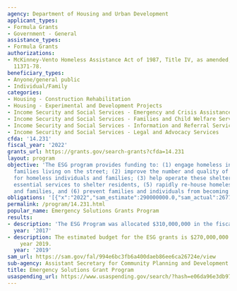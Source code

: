 ```yaml
---
agency: Department of Housing and Urban Development
applicant_types:
- Formula Grants
- Government - General
assistance_types:
- Formula Grants
authorizations:
- McKinney-Vento Homeless Assistance Act of 1987, Title IV, as amended, 42 U.S.C.
  11371-78.
beneficiary_types:
- Anyone/general public
- Individual/Family
categories:
- Housing - Construction Rehabilitation
- Housing - Experimental and Development Projects
- Income Security and Social Services - Emergency and Crisis Assistance
- Income Security and Social Services - Families and Child Welfare Services
- Income Security and Social Services - Information and Referral Services
- Income Security and Social Services - Legal and Advocacy Services
cfda: '14.231'
fiscal_year: '2022'
grants_url: https://grants.gov/search-grants?cfda=14.231
layout: program
objective: 'The ESG program provides funding to: (1) engage homeless individuals and
  families living on the street; (2) improve the number and quality of emergency shelters
  for homeless individuals and families; (3) help operate these shelters; (4) provide
  essential services to shelter residents, (5) rapidly re-house homeless individuals
  and families, and (6) prevent families and individuals from becoming homeless.'
obligations: '[{"x":"2022","sam_estimate":290000000.0,"sam_actual":267787000.0,"usa_spending_actual":436535.0},{"x":"2023","sam_estimate":290000000.0,"sam_actual":0.0,"usa_spending_actual":397890.13},{"x":"2024","sam_estimate":290000000.0,"sam_actual":0.0,"usa_spending_actual":402609.0}]'
permalink: /program/14.231.html
popular_name: Emergency Solutions Grants Program
results:
- description: 'The ESG Program was allocated $310,000,000 in the fiscal year 2017. '
  year: '2017'
- description: The estimated budget for the ESG grants is $270,000,000 in the fiscal
    year 2019.
  year: '2019'
sam_url: https://sam.gov/fal/994e6bc3fb6a400daeb86ee6ca26724e/view
sub-agency: Assistant Secretary for Community Planning and Development
title: Emergency Solutions Grant Program
usaspending_url: https://www.usaspending.gov/search/?hash=e06da96e3db97a62458fa78f13e2f50f
---
```

